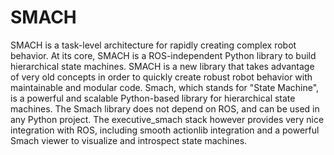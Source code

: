 # SMACH
SMACH is a task-level architecture for rapidly creating complex robot behavior. At its core, SMACH is a ROS-independent Python library to build hierarchical state machines. SMACH is a new library that takes advantage of very old concepts in order to quickly create robust robot behavior with maintainable and modular code.
Smach, which stands for "State Machine", is a powerful and scalable Python-based library for hierarchical state machines. The Smach library does not depend on ROS, and can be used in any Python project. The executive_smach stack however provides very nice integration with ROS, including smooth actionlib integration and a powerful Smach viewer to visualize and introspect state machines.
